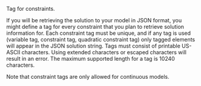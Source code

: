 Tag for constraints.

If you will be retrieving the solution to your model in JSON format, you might define a tag for every constraint that
you plan to retrieve solution information for. Each constraint tag must be unique, and if any tag is used (variable tag,
constraint tag, quadratic constraint tag) only tagged elements will appear in the JSON solution string. Tags must
consist of printable US-ASCII characters. Using extended characters or escaped characters will result in an error. The
maximum supported length for a tag is 10240 characters.

Note that constraint tags are only allowed for continuous models.